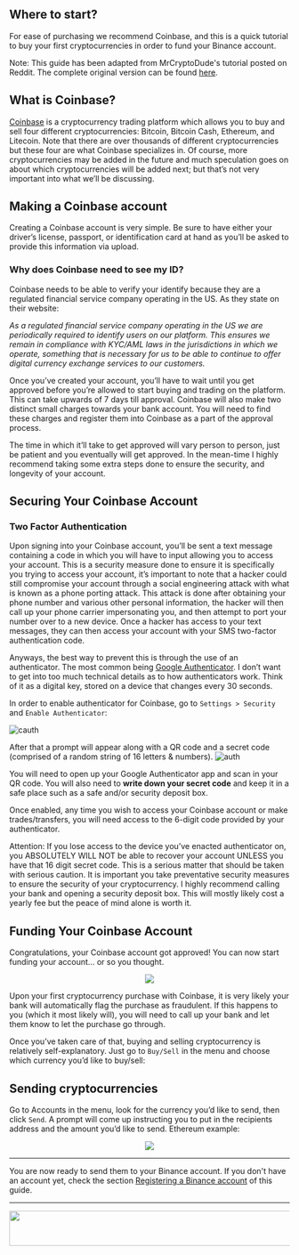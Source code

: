 ## Where to start?
For ease of purchasing we recommend Coinbase, and this is a quick tutorial to buy your first cryptocurrencies in order to fund your Binance account.

Note: This guide has been adapted from MrCryptoDude's tutorial posted on Reddit. The complete original version can be found [here](https://www.reddit.com/r/CoinBase/comments/8deqla/coinbase_tutorial_a_definitive_guide_for_newcomers/).

## What is Coinbase?
[Coinbase](https://www.coinbase.com/) is a cryptocurrency trading platform which allows you to buy and sell four different cryptocurrencies: Bitcoin, Bitcoin Cash, Ethereum, and Litecoin. Note that there are over thousands of different cryptocurrencies but these four are what Coinbase specializes in. Of course, more cryptocurrencies may be added in the future and much speculation goes on about which cryptocurrencies will be added next; but that’s not very important into what we’ll be discussing.

## Making a Coinbase account
Creating a Coinbase account is very simple. Be sure to have either your driver’s license, passport, or identification card at hand as you’ll be asked to provide this information via upload.
### Why does Coinbase need to see my ID?
Coinbase needs to be able to verify your identify because they are a regulated financial service company operating in the US. As they state on their website:

_As a regulated financial service company operating in the US we are periodically required to identify users on our platform. This ensures we remain in compliance with KYC/AML laws in the jurisdictions in which we operate, something that is necessary for us to be able to continue to offer digital currency exchange services to our customers._

Once you’ve created your account, you’ll have to wait until you get approved before you’re allowed to start buying and trading on the platform. This can take upwards of 7 days till approval. Coinbase will also make two distinct small charges towards your bank account. You will need to find these charges and register them into Coinbase as a part of the approval process.

The time in which it’ll take to get approved will vary person to person, just be patient and you eventually will get approved. In the mean-time I highly recommend taking some extra steps done to ensure the security, and longevity of your account.

## Securing Your Coinbase Account
### Two Factor Authentication
Upon signing into your Coinbase account, you’ll be sent a text message containing a code in which you will have to input allowing you to access your account. This is a security measure done to ensure it is specifically you trying to access your account, it’s important to note that a hacker could still compromise your account through a social engineering attack with what is known as a phone porting attack. This attack is done after obtaining your phone number and various other personal information, the hacker will then call up your phone carrier impersonating you, and then attempt to port your number over to a new device. Once a hacker has access to your text messages, they can then access your account with your SMS two-factor authentication code.

Anyways, the best way to prevent this is through the use of an authenticator. The most common being [Google Authenticator](https://i.imgur.com/UIl4opo.png). I don’t want to get into too much technical details as to how authenticators work. Think of it as a digital key, stored on a device that changes every 30 seconds.

In order to enable authenticator for Coinbase, go to `Settings > Security` and `Enable Authenticator`:

![cauth](https://i.imgur.com/wR4BKLF.png)

After that a prompt will appear along with a QR code and a secret code (comprised of a random string of 16 letters & numbers). ![auth](https://i.imgur.com/AYqQCrH.png)

You will need to open up your Google Authenticator app and scan in your QR code. You will also need to **write down your secret code** and keep it in a safe place such as a safe and/or security deposit box.

Once enabled, any time you wish to access your Coinbase account or make trades/transfers, you will need access to the 6-digit code provided by your authenticator.

Attention: If you lose access to the device you’ve enacted authenticator on, you ABSOLUTELY WILL NOT be able to recover your account UNLESS you have that 16 digit secret code. This is a serious matter that should be taken with serious caution. It is important you take preventative security measures to ensure the security of your cryptocurrency. I highly recommend calling your bank and opening a security deposit box. This will mostly likely cost a yearly fee but the peace of mind alone is worth it.

## Funding Your Coinbase Account
Congratulations, your Coinbase account got approved! You can now start funding your account… or so you thought.
<p align="center">
<img src="https://i.imgur.com/isNuaSJ.png">
</p>

Upon your first cryptocurrency purchase with Coinbase, it is very likely your bank will automatically flag the purchase as fraudulent. If this happens to you (which it most likely will), you will need to call up your bank and let them know to let the purchase go through.

Once you’ve taken care of that, buying and selling cryptocurrency is relatively self-explanatory. Just go to `Buy/Sell` in the menu and choose which currency you’d like to buy/sell:

## Sending cryptocurrencies
Go to Accounts in the menu, look for the currency you’d like to send, then click `Send`. A prompt will come up instructing you to put in the recipients address and the amount you’d like to send. Ethereum example:

<p align="center">
<img src="https://i.imgur.com/Ee9uiao.png">
</p>

***

You are now ready to send them to your Binance account. If you don't have an account yet, check the section [Registering a Binance account](binance.md) of this guide.

***

<p align="center">
<img width="600" height="63" border="0" src="https://github.com/NazcaBot/nazcawiki/raw/master/res/barr.png">
</p>

